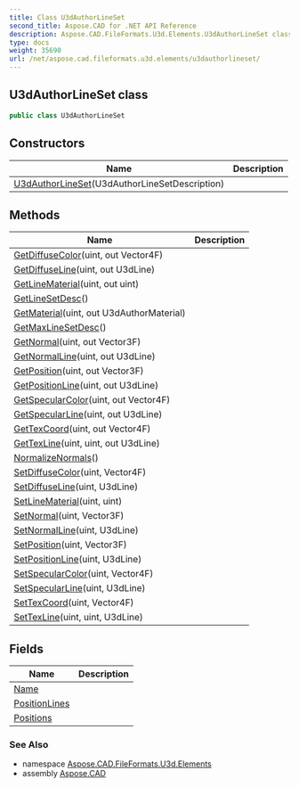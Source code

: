 ```yaml
---
title: Class U3dAuthorLineSet
second_title: Aspose.CAD for .NET API Reference
description: Aspose.CAD.FileFormats.U3d.Elements.U3dAuthorLineSet class. 
type: docs
weight: 35690
url: /net/aspose.cad.fileformats.u3d.elements/u3dauthorlineset/
---
```

## U3dAuthorLineSet class

```csharp
public class U3dAuthorLineSet
```

## Constructors

| Name | Description |
| --- | --- |
| [U3dAuthorLineSet](u3dauthorlineset/)(U3dAuthorLineSetDescription) |  |

## Methods

| Name | Description |
| --- | --- |
| [GetDiffuseColor](../../aspose.cad.fileformats.u3d.elements/u3dauthorlineset/getdiffusecolor/)(uint, out Vector4F) |  |
| [GetDiffuseLine](../../aspose.cad.fileformats.u3d.elements/u3dauthorlineset/getdiffuseline/)(uint, out U3dLine) |  |
| [GetLineMaterial](../../aspose.cad.fileformats.u3d.elements/u3dauthorlineset/getlinematerial/)(uint, out uint) |  |
| [GetLineSetDesc](../../aspose.cad.fileformats.u3d.elements/u3dauthorlineset/getlinesetdesc/)() |  |
| [GetMaterial](../../aspose.cad.fileformats.u3d.elements/u3dauthorlineset/getmaterial/)(uint, out U3dAuthorMaterial) |  |
| [GetMaxLineSetDesc](../../aspose.cad.fileformats.u3d.elements/u3dauthorlineset/getmaxlinesetdesc/)() |  |
| [GetNormal](../../aspose.cad.fileformats.u3d.elements/u3dauthorlineset/getnormal/)(uint, out Vector3F) |  |
| [GetNormalLine](../../aspose.cad.fileformats.u3d.elements/u3dauthorlineset/getnormalline/)(uint, out U3dLine) |  |
| [GetPosition](../../aspose.cad.fileformats.u3d.elements/u3dauthorlineset/getposition/)(uint, out Vector3F) |  |
| [GetPositionLine](../../aspose.cad.fileformats.u3d.elements/u3dauthorlineset/getpositionline/)(uint, out U3dLine) |  |
| [GetSpecularColor](../../aspose.cad.fileformats.u3d.elements/u3dauthorlineset/getspecularcolor/)(uint, out Vector4F) |  |
| [GetSpecularLine](../../aspose.cad.fileformats.u3d.elements/u3dauthorlineset/getspecularline/)(uint, out U3dLine) |  |
| [GetTexCoord](../../aspose.cad.fileformats.u3d.elements/u3dauthorlineset/gettexcoord/)(uint, out Vector4F) |  |
| [GetTexLine](../../aspose.cad.fileformats.u3d.elements/u3dauthorlineset/gettexline/)(uint, uint, out U3dLine) |  |
| [NormalizeNormals](../../aspose.cad.fileformats.u3d.elements/u3dauthorlineset/normalizenormals/)() |  |
| [SetDiffuseColor](../../aspose.cad.fileformats.u3d.elements/u3dauthorlineset/setdiffusecolor/)(uint, Vector4F) |  |
| [SetDiffuseLine](../../aspose.cad.fileformats.u3d.elements/u3dauthorlineset/setdiffuseline/)(uint, U3dLine) |  |
| [SetLineMaterial](../../aspose.cad.fileformats.u3d.elements/u3dauthorlineset/setlinematerial/)(uint, uint) |  |
| [SetNormal](../../aspose.cad.fileformats.u3d.elements/u3dauthorlineset/setnormal/)(uint, Vector3F) |  |
| [SetNormalLine](../../aspose.cad.fileformats.u3d.elements/u3dauthorlineset/setnormalline/)(uint, U3dLine) |  |
| [SetPosition](../../aspose.cad.fileformats.u3d.elements/u3dauthorlineset/setposition/)(uint, Vector3F) |  |
| [SetPositionLine](../../aspose.cad.fileformats.u3d.elements/u3dauthorlineset/setpositionline/)(uint, U3dLine) |  |
| [SetSpecularColor](../../aspose.cad.fileformats.u3d.elements/u3dauthorlineset/setspecularcolor/)(uint, Vector4F) |  |
| [SetSpecularLine](../../aspose.cad.fileformats.u3d.elements/u3dauthorlineset/setspecularline/)(uint, U3dLine) |  |
| [SetTexCoord](../../aspose.cad.fileformats.u3d.elements/u3dauthorlineset/settexcoord/)(uint, Vector4F) |  |
| [SetTexLine](../../aspose.cad.fileformats.u3d.elements/u3dauthorlineset/settexline/)(uint, uint, U3dLine) |  |

## Fields

| Name | Description |
| --- | --- |
| [Name](../../aspose.cad.fileformats.u3d.elements/u3dauthorlineset/name/) |  |
| [PositionLines](../../aspose.cad.fileformats.u3d.elements/u3dauthorlineset/positionlines/) |  |
| [Positions](../../aspose.cad.fileformats.u3d.elements/u3dauthorlineset/positions/) |  |

### See Also

* namespace [Aspose.CAD.FileFormats.U3d.Elements](../../aspose.cad.fileformats.u3d.elements/)
* assembly [Aspose.CAD](../../)


